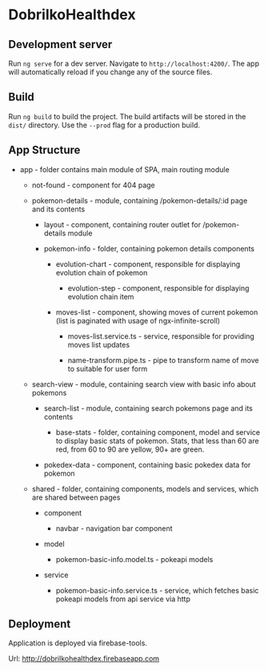 # DobrilkoHealthdex

## Development server

Run `ng serve` for a dev server. Navigate to `http://localhost:4200/`. The app will automatically reload if you change any of the source files.

## Build

Run `ng build` to build the project. The build artifacts will be stored in the `dist/` directory. Use the `--prod` flag for a production build.


## App Structure

- app - folder contains main module of SPA, main routing module

    - not-found - component for 404 page

    - pokemon-details - module, containing /pokemon-details/:id page and its contents

        - layout - component, containing router outlet for /pokemon-details module

        - pokemon-info - folder, containing pokemon details components

            - evolution-chart - component, responsible for displaying evolution chain of pokemon

                - evolution-step - component, responsible for displaying evolution chain item

            - moves-list - component, showing moves of current pokemon (list is paginated with usage of ngx-infinite-scroll)

                - moves-list.service.ts - service, responsible for providing moves list updates

                - name-transform.pipe.ts - pipe to transform name of move to suitable for user form

    - search-view - module, containing search view with basic info about pokemons

        - search-list - module, containing search pokemons page and its contents

            - base-stats - folder, containing component, model and service to display basic stats of pokemon. Stats, that less than 60 are red, from 60 to 90 are yellow, 90+ are green.

        - pokedex-data - component, containing basic pokedex data for pokemon

    - shared - folder, containing components, models and services, which are shared between pages

        - component

            - navbar - navigation bar component

        - model

            - pokemon-basic-info.model.ts - pokeapi models

        - service

            - pokemon-basic-info.service.ts - service, which fetches basic pokeapi models from api service via http

## Deployment

Application is deployed via firebase-tools.

Url: http://dobrilkohealthdex.firebaseapp.com
